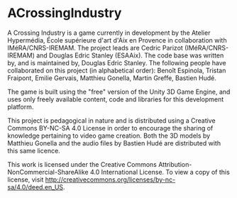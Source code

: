 ACrossingIndustry
=================

A Crossing Industry is a game currently in development by the Atelier Hypermédia, École supérieure d'art d'Aix en Provence in collaboration with IMéRA/CNRS-IREMAM. The project leads are Cedric Parizot (IMéRA/CNRS-IREMAM) and Douglas Edric Stanley (ESAAix). The code base was written by, and is maintained by, Douglas Edric Stanley. The following people have collaborated on this project (in alphabetical order): Benoît Espinola, Tristan Fraipont, Emilie Gervais, Matthieu Gonella, Martin Greffe, Bastien Hudé.

The game is built using the "free" version of the Unity 3D Game Engine, and uses only freely available content, code and libraries for this development platform.

This project is pedagogical in nature and is distributed using a Creative Commons BY-NC-SA 4.0 License in order to encourage the sharing of knowledge pertaining to video game creation. Both the 3D models by Matthieu Gonella and the audio files by Bastien Hudé are distributed with this same licence.

This work is licensed under the Creative Commons Attribution-NonCommercial-ShareAlike 4.0 International License. To view a copy of this license, visit http://creativecommons.org/licenses/by-nc-sa/4.0/deed.en_US.
